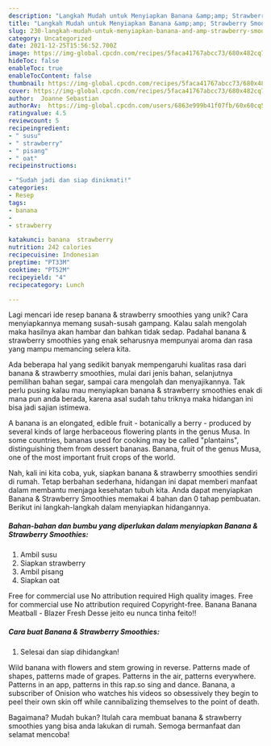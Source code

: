 ```yaml
---
description: "Langkah Mudah untuk Menyiapkan Banana &amp;amp; Strawberry Smoothies, Bikin Ngiler"
title: "Langkah Mudah untuk Menyiapkan Banana &amp;amp; Strawberry Smoothies, Bikin Ngiler"
slug: 230-langkah-mudah-untuk-menyiapkan-banana-and-amp-strawberry-smoothies-bikin-ngiler
category: Uncategorized
date: 2021-12-25T15:56:52.700Z
image: https://img-global.cpcdn.com/recipes/5faca41767abcc73/680x482cq70/banana-strawberry-smoothies-foto-resep-utama.jpg
hideToc: false
enableToc: true
enableTocContent: false
thumbnail: https://img-global.cpcdn.com/recipes/5faca41767abcc73/680x482cq70/banana-strawberry-smoothies-foto-resep-utama.jpg
cover: https://img-global.cpcdn.com/recipes/5faca41767abcc73/680x482cq70/banana-strawberry-smoothies-foto-resep-utama.jpg
author:  Joanne Sebastian
authorAv:  https://img-global.cpcdn.com/users/6863e999b41f07fb/60x60cq50/avatar.jpg
ratingvalue: 4.5
reviewcount: 5
recipeingredient:
- " susu"
- " strawberry"
- " pisang"
- " oat"
recipeinstructions:

- "Sudah jadi dan siap dinikmati!"
categories:
- Resep
tags:
- banana
- 
- strawberry

katakunci: banana  strawberry 
nutrition: 242 calories
recipecuisine: Indonesian
preptime: "PT33M"
cooktime: "PT52M"
recipeyield: "4"
recipecategory: Lunch

---
```



Lagi mencari ide resep banana &amp; strawberry smoothies yang unik? Cara menyiapkannya memang susah-susah gampang. Kalau salah mengolah maka hasilnya akan hambar dan bahkan tidak sedap. Padahal banana &amp; strawberry smoothies yang enak seharusnya mempunyai aroma dan rasa yang mampu memancing selera kita.


Ada beberapa hal yang sedikit banyak mempengaruhi kualitas rasa dari banana &amp; strawberry smoothies, mulai dari jenis bahan, selanjutnya pemilihan bahan segar, sampai cara mengolah dan menyajikannya. Tak perlu pusing kalau mau menyiapkan banana &amp; strawberry smoothies enak di mana pun anda berada, karena asal sudah tahu triknya maka hidangan ini bisa jadi sajian istimewa.

A banana is an elongated, edible fruit - botanically a berry - produced by several kinds of large herbaceous flowering plants in the genus Musa. In some countries, bananas used for cooking may be called &#34;plantains&#34;, distinguishing them from dessert bananas. Banana, fruit of the genus Musa, one of the most important fruit crops of the world.


Nah, kali ini kita coba, yuk, siapkan banana &amp; strawberry smoothies sendiri di rumah. Tetap berbahan sederhana, hidangan ini dapat memberi manfaat dalam membantu menjaga kesehatan tubuh kita. Anda dapat menyiapkan Banana &amp; Strawberry Smoothies memakai 4 bahan dan 0 tahap pembuatan. Berikut ini langkah-langkah dalam menyiapkan hidangannya.

<!--inarticleads1-->

##### Bahan-bahan dan bumbu yang diperlukan dalam menyiapkan Banana &amp; Strawberry Smoothies:

1. Ambil  susu
1. Siapkan  strawberry
1. Ambil  pisang
1. Siapkan  oat


Free for commercial use No attribution required High quality images. Free for commercial use No attribution required Copyright-free. Banana Banana Meatball - Blazer Fresh Desse jeito eu nunca tinha feito!! 

<!--inarticleads2-->

##### Cara buat Banana &amp; Strawberry Smoothies:


1. Selesai dan siap dihidangkan!

Wild banana with flowers and stem growing in reverse. Patterns made of shapes, patterns made of grapes. Patterns in the air, patterns everywhere. Patterns in an app, patterns in this rap.so sing and dance. Banana, a subscriber of Onision who watches his videos so obsessively they begin to peel their own skin off while cannibalizing themselves to the point of death. 

Bagaimana? Mudah bukan? Itulah cara membuat banana &amp; strawberry smoothies yang bisa anda lakukan di rumah. Semoga bermanfaat dan selamat mencoba!
